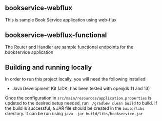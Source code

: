 ## bookservice-webflux
This is sample Book Service application using web-flux

## bookservice-webflux-functional
The Router and Handler are sample functional endpoints for the bookservice application

## Building and running locally
In order to run this project locally, you will need the following installed
- Java Development Kit (JDK; has been tested with openjdk 11 and 13)

Once the configuration in `src/main/resources/application.properties` is updated to the desired setup needed, run
`./gradlew clean build`
to build. If the build is successful, a JAR file should be created in the `build/libs` directory. It can be run using
`java -jar build/libs/bookservice.jar`
